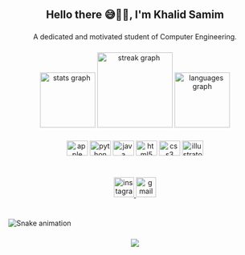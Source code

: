 <h2 align="center">Hello there 😅👋🏻, I'm Khalid Samim</h2>

###

<p align="center">A dedicated and motivated student of Computer Engineering.</p>

###

<div align="center">
  <img src="https://github-readme-stats.vercel.app/api?username=itkhld1&hide_title=false&hide_rank=false&show_icons=true&include_all_commits=true&count_private=true&disable_animations=false&theme=rose_pine&locale=en&hide_border=true&custom_title=Status " height="110" alt="stats graph"  />
  <img src="https://streak-stats.demolab.com?user=itkhld1&locale=en&mode=daily&theme=rose_pine&hide_border=false&border_radius=5" height="150" alt="streak graph"  />
  <img src="https://github-readme-stats.vercel.app/api/top-langs?username=itkhld1&locale=en&hide_title=true&layout=compact&card_width=320&langs_count=3&theme=rose_pine&hide_border=true" height="110" alt="languages graph"  />
</div>

###

<div align="center">
  <img src="https://cdn.jsdelivr.net/gh/devicons/devicon/icons/apple/apple-original.svg" height="30" width="42" alt="apple logo"  />
  <img src="https://cdn.jsdelivr.net/gh/devicons/devicon/icons/python/python-original.svg" height="30" width="42" alt="python logo"  />
  <img src="https://cdn.jsdelivr.net/gh/devicons/devicon/icons/java/java-original.svg" height="30" width="42" alt="java logo"  />
  <img src="https://cdn.jsdelivr.net/gh/devicons/devicon/icons/html5/html5-original.svg" height="30" width="42" alt="html5 logo"  />
  <img src="https://cdn.jsdelivr.net/gh/devicons/devicon/icons/css3/css3-original.svg" height="30" width="42" alt="css3 logo"  />
  <img src="https://cdn.jsdelivr.net/gh/devicons/devicon/icons/illustrator/illustrator-plain.svg" height="30" width="42" alt="illustrator logo"  />
</div>

###

<br clear="both">

<div align="center">
  <a href="https://instagram.com/itkhld" target="_blank">
    <img src="https://img.shields.io/static/v1?message=Instagram&logo=instagram&label=itkhld&color=red&logoColor=white&labelColor=&style=for-the-badge" height="40" alt="instagram logo"  />
  </a>
  <a href="khalidsamim321@gmail.com" target="_blank">
    <img src="https://img.shields.io/static/v1?message=Gmail&logo=gmail&label=&color=skyblue&logoColor=white&labelColor=&style=for-the-badge" height="40" alt="gmail logo"  />
  </a>
</div>

###

<br clear="both">

<img src="https://raw.githubusercontent.com/itkhld1/itkhld1/blob/output/snake.svg" alt="Snake animation" />

###

<div align="center">
  <img src="https://profile-counter.glitch.me/itkhld1/count.svg?"  />
</div>

###


